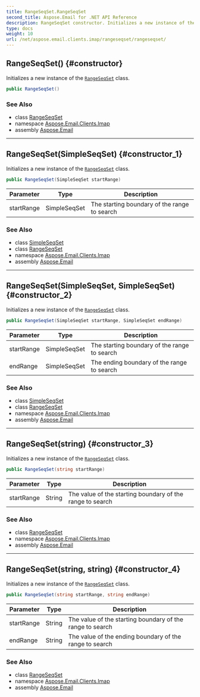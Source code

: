 ```yaml
---
title: RangeSeqSet.RangeSeqSet
second_title: Aspose.Email for .NET API Reference
description: RangeSeqSet constructor. Initializes a new instance of the RangeSeqSet class
type: docs
weight: 10
url: /net/aspose.email.clients.imap/rangeseqset/rangeseqset/
---
```

## RangeSeqSet() {#constructor}

Initializes a new instance of the [`RangeSeqSet`](../) class.

```csharp
public RangeSeqSet()
```

### See Also

* class [RangeSeqSet](../)
* namespace [Aspose.Email.Clients.Imap](../../rangeseqset/)
* assembly [Aspose.Email](../../../)

---

## RangeSeqSet(SimpleSeqSet) {#constructor_1}

Initializes a new instance of the [`RangeSeqSet`](../) class.

```csharp
public RangeSeqSet(SimpleSeqSet startRange)
```

| Parameter | Type | Description |
| --- | --- | --- |
| startRange | SimpleSeqSet | The starting boundary of the range to search |

### See Also

* class [SimpleSeqSet](../../simpleseqset/)
* class [RangeSeqSet](../)
* namespace [Aspose.Email.Clients.Imap](../../rangeseqset/)
* assembly [Aspose.Email](../../../)

---

## RangeSeqSet(SimpleSeqSet, SimpleSeqSet) {#constructor_2}

Initializes a new instance of the [`RangeSeqSet`](../) class.

```csharp
public RangeSeqSet(SimpleSeqSet startRange, SimpleSeqSet endRange)
```

| Parameter | Type | Description |
| --- | --- | --- |
| startRange | SimpleSeqSet | The starting boundary of the range to search |
| endRange | SimpleSeqSet | The ending boundary of the range to search |

### See Also

* class [SimpleSeqSet](../../simpleseqset/)
* class [RangeSeqSet](../)
* namespace [Aspose.Email.Clients.Imap](../../rangeseqset/)
* assembly [Aspose.Email](../../../)

---

## RangeSeqSet(string) {#constructor_3}

Initializes a new instance of the [`RangeSeqSet`](../) class.

```csharp
public RangeSeqSet(string startRange)
```

| Parameter | Type | Description |
| --- | --- | --- |
| startRange | String | The value of the starting boundary of the range to search |

### See Also

* class [RangeSeqSet](../)
* namespace [Aspose.Email.Clients.Imap](../../rangeseqset/)
* assembly [Aspose.Email](../../../)

---

## RangeSeqSet(string, string) {#constructor_4}

Initializes a new instance of the [`RangeSeqSet`](../) class.

```csharp
public RangeSeqSet(string startRange, string endRange)
```

| Parameter | Type | Description |
| --- | --- | --- |
| startRange | String | The value of the starting boundary of the range to search |
| endRange | String | The value of the ending boundary of the range to search |

### See Also

* class [RangeSeqSet](../)
* namespace [Aspose.Email.Clients.Imap](../../rangeseqset/)
* assembly [Aspose.Email](../../../)


